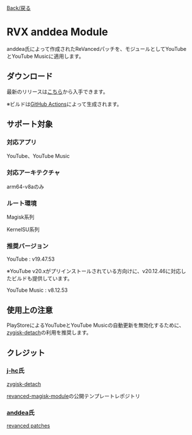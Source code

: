 [Back/戻る](https://github.com/Sanka1610main/RVX-anddea-Module/)

# RVX anddea Module

anddea氏によって作成されたReVancedパッチを、モジュールとしてYouTubeとYouTube Musicに適用します。

## ダウンロード

最新のリリースは[こちら](https://github.com/Sanka1610main/RVX-anddea-Module/releases/)から入手できます。

※ビルドは[GitHub Actions](https://github.com/Sanka1610main/RVX-anddea-Module//actions/workflows/build.yml)によって生成されます。

## サポート対象

### 対応アプリ

YouTube、YouTube Music

### 対応アーキテクチャ

arm64-v8aのみ

### ルート環境

Magisk系列

KernelSU系列

### 推奨バージョン

YouTube : v19.47.53

※YouTube v20.xがプリインストールされている方向けに、v20.12.46に対応したビルドも提供しています。

YouTube Music : v8.12.53


## 使用上の注意

PlayStoreによるYouTubeとYouTube Musicの自動更新を無効化するために、[zygisk-detach](https://github.com/j-hc/zygisk-detach)の利用を推奨します。

## クレジット

### [**j-hc**](https://github.com/j-hc)氏

[zygisk-detach](https://github.com/j-hc/zygisk-detach)

[revanced-magisk-module](https://github.com/j-hc/revanced-magisk-module)の公開テンプレートレポジトリ

### [**anddea**](https://github.com/anddea)氏

[revanced patches](https://github.com/anddea/revanced-patches)
